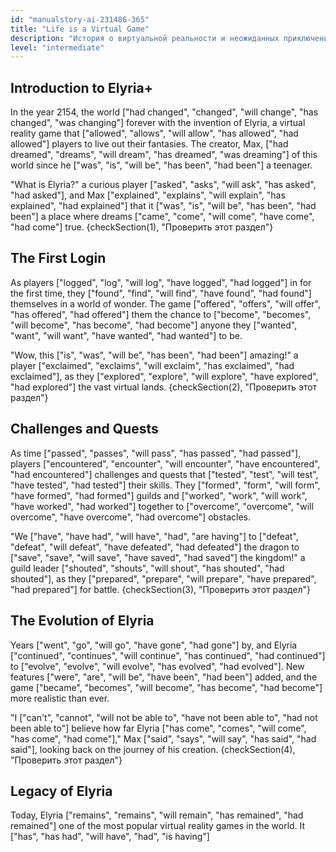 ```yaml
---
id: "manualstory-ai-231486-365"
title: "Life is a Virtual Game"
description: "История о виртуальной реальности и неожиданных приключениях"
level: "intermediate"
---
```


## Introduction to Elyria+
In the year 2154, the world ["had changed", "changed", "will change", "has changed", "was changing"] forever with the invention of Elyria, a virtual reality game that ["allowed", "allows", "will allow", "has allowed", "had allowed"] players to live out their fantasies. The creator, Max, ["had dreamed", "dreams", "will dream", "has dreamed", "was dreaming"] of this world since he ["was", "is", "will be", "has been", "had been"] a teenager.

"What is Elyria?" a curious player ["asked", "asks", "will ask", "has asked", "had asked"], and Max ["explained", "explains", "will explain", "has explained", "had explained"] that it ["was", "is", "will be", "has been", "had been"] a place where dreams ["came", "come", "will come", "have come", "had come"] true.
{checkSection(1), "Проверить этот раздел"}

## The First Login
As players ["logged", "log", "will log", "have logged", "had logged"] in for the first time, they ["found", "find", "will find", "have found", "had found"] themselves in a world of wonder. The game ["offered", "offers", "will offer", "has offered", "had offered"] them the chance to ["become", "becomes", "will become", "has become", "had become"] anyone they ["wanted", "want", "will want", "have wanted", "had wanted"] to be.

"Wow, this ["is", "was", "will be", "has been", "had been"] amazing!" a player ["exclaimed", "exclaims", "will exclaim", "has exclaimed", "had exclaimed"], as they ["explored", "explore", "will explore", "have explored", "had explored"] the vast virtual lands.
{checkSection(2), "Проверить этот раздел"}

## Challenges and Quests
As time ["passed", "passes", "will pass", "has passed", "had passed"], players ["encountered", "encounter", "will encounter", "have encountered", "had encountered"] challenges and quests that ["tested", "test", "will test", "have tested", "had tested"] their skills. They ["formed", "form", "will form", "have formed", "had formed"] guilds and ["worked", "work", "will work", "have worked", "had worked"] together to ["overcome", "overcome", "will overcome", "have overcome", "had overcome"] obstacles.

"We ["have", "have had", "will have", "had", "are having"] to ["defeat", "defeat", "will defeat", "have defeated", "had defeated"] the dragon to ["save", "save", "will save", "have saved", "had saved"] the kingdom!" a guild leader ["shouted", "shouts", "will shout", "has shouted", "had shouted"], as they ["prepared", "prepare", "will prepare", "have prepared", "had prepared"] for battle.
{checkSection(3), "Проверить этот раздел"}

## The Evolution of Elyria
Years ["went", "go", "will go", "have gone", "had gone"] by, and Elyria ["continued", "continues", "will continue", "has continued", "had continued"] to ["evolve", "evolve", "will evolve", "has evolved", "had evolved"]. New features ["were", "are", "will be", "have been", "had been"] added, and the game ["became", "becomes", "will become", "has become", "had become"] more realistic than ever.

"I ["can't", "cannot", "will not be able to", "have not been able to", "had not been able to"] believe how far Elyria ["has come", "comes", "will come", "has come", "had come"]," Max ["said", "says", "will say", "has said", "had said"], looking back on the journey of his creation.
{checkSection(4), "Проверить этот раздел"}

## Legacy of Elyria
Today, Elyria ["remains", "remains", "will remain", "has remained", "had remained"] one of the most popular virtual reality games in the world. It ["has", "has had", "will have", "had", "is having"]
